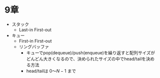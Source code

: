 # 9章

- スタック
  - Last-in First-out
- キュー
  - First-in First-out
  - リングバッファ
    - キューでpop(dequeue)/push(enqueue)を繰り返すと配列サイズがどんどん大きくなるので、決められたサイズの中でhead/tailを決める方法
    - head/tailは $0 〜 N-1$ まで
